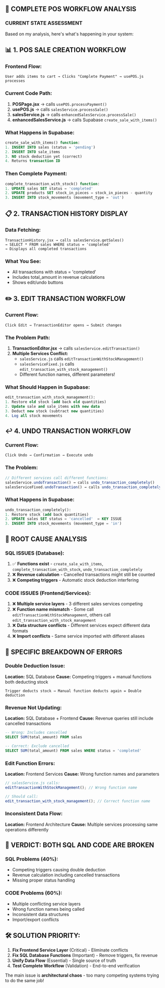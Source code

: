 ## 🎯 COMPLETE POS WORKFLOW ANALYSIS

### **CURRENT STATE ASSESSMENT**

Based on my analysis, here's what's happening in your system:

## 📊 **1. POS SALE CREATION WORKFLOW**

### **Frontend Flow:**

```
User adds items to cart → Clicks "Complete Payment" → usePOS.js processes
```

### **Current Code Path:**

1. **POSPage.jsx** → calls `usePOS.processPayment()`
2. **usePOS.js** → calls `salesService.processSale()`
3. **salesService.js** → calls `enhancedSalesService.processSale()`
4. **enhancedSalesService.js** → calls Supabase `create_sale_with_items()`

### **What Happens in Supabase:**

```sql
create_sale_with_items() function:
1. INSERT INTO sales (status = 'pending')
2. INSERT INTO sale_items
3. NO stock deduction yet (correct)
4. Returns transaction ID
```

### **Then Complete Payment:**

```sql
complete_transaction_with_stock() function:
1. UPDATE sales SET status = 'completed'
2. UPDATE products SET stock_in_pieces = stock_in_pieces - quantity
3. INSERT INTO stock_movements (movement_type = 'out')
```

## 📋 **2. TRANSACTION HISTORY DISPLAY**

### **Data Fetching:**

```
TransactionHistory.jsx → calls salesService.getSales()
→ SELECT * FROM sales WHERE status = 'completed'
→ Displays all completed transactions
```

### **What You See:**

- All transactions with status = 'completed'
- Includes total_amount in revenue calculations
- Shows edit/undo buttons

## ✏️ **3. EDIT TRANSACTION WORKFLOW**

### **Current Flow:**

```
Click Edit → TransactionEditor opens → Submit changes
```

### **The Problem Path:**

1. **TransactionEditor.jsx** → calls `salesService.editTransaction()`
2. **Multiple Services Conflict:**
   - `salesService.js` calls `editTransactionWithStockManagement()`
   - `salesServiceFixed.js` calls `edit_transaction_with_stock_management()`
   - Different function names, different parameters!

### **What Should Happen in Supabase:**

```sql
edit_transaction_with_stock_management():
1. Restore old stock (add back old quantities)
2. Update sale and sale_items with new data
3. Deduct new stock (subtract new quantities)
4. Log all stock movements
```

## ↩️ **4. UNDO TRANSACTION WORKFLOW**

### **Current Flow:**

```
Click Undo → Confirmation → Execute undo
```

### **The Problem:**

```javascript
// Different services call different functions:
salesService.undoTransaction() → calls undo_transaction_completely()
salesServiceFixed.undoTransaction() → calls undo_transaction_completely()
```

### **What Happens in Supabase:**

```sql
undo_transaction_completely():
1. Restore stock (add back quantities)
2. UPDATE sales SET status = 'cancelled'  ← KEY ISSUE
3. INSERT INTO stock_movements (movement_type = 'in')
```

## 🚨 **ROOT CAUSE ANALYSIS**

### **SQL ISSUES (Database):**

1. ✅ **Functions exist** - `create_sale_with_items`, `complete_transaction_with_stock`, `undo_transaction_completely`
2. ❌ **Revenue calculation** - Cancelled transactions might still be counted
3. ❌ **Competing triggers** - Automatic stock deduction interfering

### **CODE ISSUES (Frontend/Services):**

1. ❌ **Multiple service layers** - 3 different sales services competing
2. ❌ **Function name mismatch** - Some call `editTransactionWithStockManagement`, others call `edit_transaction_with_stock_management`
3. ❌ **Data structure conflicts** - Different services expect different data formats
4. ❌ **Import conflicts** - Same service imported with different aliases

## 🎯 **SPECIFIC BREAKDOWN OF ERRORS**

### **Double Deduction Issue:**

**Location:** SQL Database
**Cause:** Competing triggers + manual functions both deducting stock

```
Trigger deducts stock → Manual function deducts again = Double deduction
```

### **Revenue Not Updating:**

**Location:** SQL Database + Frontend
**Cause:** Revenue queries still include cancelled transactions

```sql
-- Wrong: Includes cancelled
SELECT SUM(total_amount) FROM sales

-- Correct: Exclude cancelled
SELECT SUM(total_amount) FROM sales WHERE status = 'completed'
```

### **Edit Function Errors:**

**Location:** Frontend Services
**Cause:** Wrong function names and parameters

```javascript
// salesService.js calls:
editTransactionWithStockManagement(); // Wrong function name

// Should call:
edit_transaction_with_stock_management(); // Correct function name
```

### **Inconsistent Data Flow:**

**Location:** Frontend Architecture
**Cause:** Multiple services processing same operations differently

## 🚨 **VERDICT: BOTH SQL AND CODE ARE BROKEN**

### **SQL Problems (40%):**

- Competing triggers causing double deduction
- Revenue calculation including cancelled transactions
- Missing proper status handling

### **CODE Problems (60%):**

- Multiple conflicting service layers
- Wrong function names being called
- Inconsistent data structures
- Import/export conflicts

## 🛠️ **SOLUTION PRIORITY:**

1. **Fix Frontend Service Layer** (Critical) - Eliminate conflicts
2. **Fix SQL Database Functions** (Important) - Remove triggers, fix revenue
3. **Unify Data Flow** (Essential) - Single source of truth
4. **Test Complete Workflow** (Validation) - End-to-end verification

The main issue is **architectural chaos** - too many competing systems trying to do the same job!
